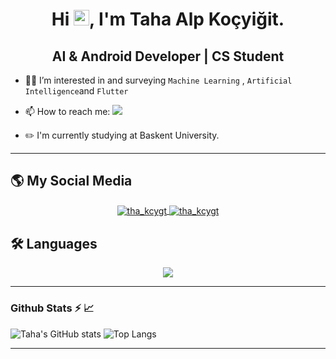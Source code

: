 <h1 align="center"> Hi <img src="https://media.giphy.com/media/hvRJCLFzcasrR4ia7z/giphy.gif" width="25" height="25">, I'm Taha Alp Koçyiğit.</h1>
<h2 align="center">AI & Android Developer | CS Student</h2>

- 👀🌱 I’m interested in and surveying ```Machine Learning``` , ```Artificial Intelligence```and ```Flutter```

- 📫 How to reach me: <a href="mailto:t.a.kocyigit@hotmail.com"><img src="https://img.shields.io/badge/Mail_Me-1a2038?style=for-the-badge&logo=gmail&logoColor=white"></a>

- ✏️ I'm currently studying at Baskent University.

<hr>

## 🌎 My Social Media
<p align="center">
        <a href="https://linkedin.com/in/tha-kcygt" target="blank">
        <img align="center" src="https://skillicons.dev/icons?i=linkedin" alt="tha_kcygt"/>
    </a>
    <a href="https://stackoverflow.com/users/14859782" target="blank">
        <img align="center" src="https://skillicons.dev/icons?i=stackoverflow" alt="tha_kcygt"/>
    </a>
</p>

## 🛠 Languages
<p align="center">
  <a href="https://skillicons.dev">
    <img src="https://skillicons.dev/icons?i=git,py,cpp,c,kotlin,tensorflow,flutter,firebase,solidity" />
  </a>
</p>

<hr>
<p align="left">
<h3>Github Stats ⚡ 📈</h3>

 ![Taha's GitHub stats](https://github-readme-stats-sigma-five.vercel.app/api?username=TahaPasa&show_icons=true&theme=tokyonight&line_height=20) 
 ![Top Langs](https://github-readme-stats.vercel.app/api/top-langs/?username=TahaPasa&layout=compact&theme=tokyonight&hide=cmake) 
</p>
<hr>

